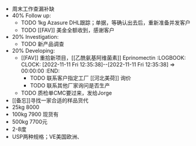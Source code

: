 - 周末工作查漏补缺
- 40% Follow up:
	- TODO 1kg Azasure DHL跟踪；单据，等确认出去后，重新准备并发客户
	- TODO [[FAV]] 美金全额收到，感谢客户
- 20% Investigation:
	- TODO 新产品调查
- 20% Developing:
	- [[FAV]] 重拾新项目，[[乙酰氨基阿维菌素]] Eprinomectin
	  :LOGBOOK:
	  CLOCK: [2022-11-11 Fri 12:35:38]--[2022-11-11 Fri 12:35:38] =>  00:00:00
	  :END:
		- TODO 联系客户指定工厂 [[河北美荷]] 询价
		- TODO 联系其他厂家询问是否生产
	- TODO 质检单CMC要过来，发给Jorge
- [[备忘]]寻找一家合适的样品货代
- 25kg 8000
- 100kg 7900 现货有
- 500kg 7700元
- 2-8度
- USP两种规格；VE美国欧洲、
